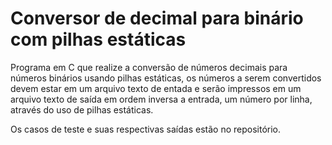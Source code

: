 # Conversor de decimal para binário com pilhas estáticas

Programa em C que realize a conversão de números decimais para números 
binários usando pilhas estáticas, os números a serem convertidos devem estar em um arquivo texto de entada e serão impressos em um arquivo texto de saída em ordem inversa a entrada, um número por linha, através do uso de pilhas estáticas.

Os casos de teste e suas respectivas saídas estão no repositório.
